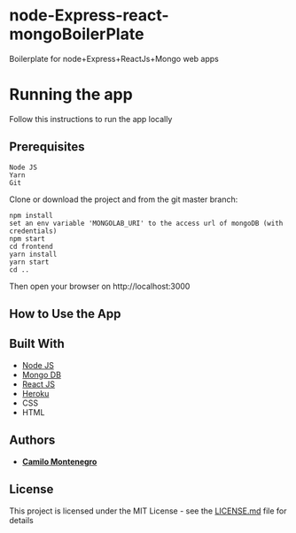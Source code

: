 # node-Express-react-mongoBoilerPlate
Boilerplate for node+Express+ReactJs+Mongo web apps

# Running the app

Follow this instructions to run the app locally

## Prerequisites
```
Node JS
Yarn
Git
```

Clone or download the project and from the git master branch:
```
npm install
set an env variable 'MONGOLAB_URI' to the access url of mongoDB (with credentials)
npm start
cd frontend
yarn install
yarn start
cd ..

```
Then open your browser on http://localhost:3000


## How to Use the App


## Built With

* [Node JS](https://nodejs.org/es) 
* [Mongo DB](https://www.mongodb.com/es) 
* [React JS](https://facebook.github.io/react/) 
* [Heroku](https://www.heroku.com/platform) 
* CSS
* HTML

## Authors

* **[Camilo Montenegro](https://github.com/ca-montenegro)**

## License

This project is licensed under the MIT License - see the [LICENSE.md](LICENSE.md) file for details
